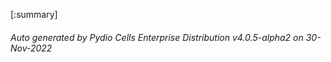 








[:summary]

###### Auto generated by Pydio Cells Enterprise Distribution v4.0.5-alpha2 on 30-Nov-2022
